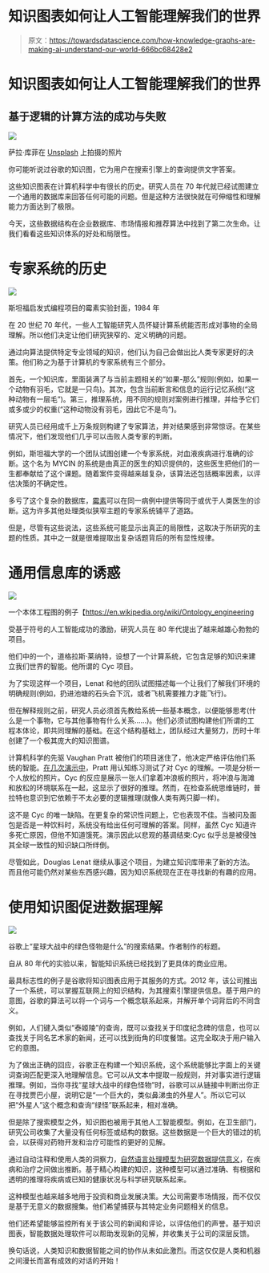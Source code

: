 # 知识图表如何让人工智能理解我们的世界

> 原文：<https://towardsdatascience.com/how-knowledge-graphs-are-making-ai-understand-our-world-666bc68428e2>

# 知识图表如何让人工智能理解我们的世界

## 基于逻辑的计算方法的成功与失败

![](img/d28ca4d44c17cba9a631561032cfe1d9.png)

萨拉·库菲在 [Unsplash](https://unsplash.com/s/photos/word-structure?utm_source=unsplash&utm_medium=referral&utm_content=creditCopyText) 上拍摄的照片

你可能听说过谷歌的知识图，它为用户在搜索引擎上的查询提供文字答案。

这些知识图表在计算机科学中有很长的历史。研究人员在 70 年代就已经试图建立一个通用的数据库来回答任何可能的问题。但是这种方法很快就在可伸缩性和理解能力方面达到了极限。

今天，这些数据结构在企业数据库、市场情报和推荐算法中找到了第二次生命。让我们看看这些知识体系的好处和局限性。

# 专家系统的历史

![](img/632410afa3c96033a8032aed18f3fb28.png)

斯坦福启发式编程项目的霉素实验封面，1984 年

在 20 世纪 70 年代，一些人工智能研究人员怀疑计算系统能否形成对事物的全局理解。所以他们决定让他们研究狭窄的、定义明确的问题。

通过向算法提供特定专业领域的知识，他们认为自己会做出比人类专家更好的决策。他们称之为基于计算机的专家系统有三个部分。

首先，一个知识库，里面装满了与当前主题相关的“如果-那么”规则(例如，如果一个动物有羽毛，它就是一只鸟)。其次，包含当前断言和信息的运行记忆系统(“这种动物有一层毛”)。第三，推理系统，用不同的规则对案例进行推理，并给予它们或多或少的权重(“这种动物没有羽毛，因此它不是鸟”)。

研究人员已经用成千上万条规则构建了专家算法，并对结果感到非常惊讶。在某些情况下，他们发现他们几乎可以击败人类专家的判断。

例如，斯坦福大学的一个团队试图创建一个专家系统，对血液疾病进行准确的诊断。这个名为 MYCIN 的系统是由真正的医生的知识提供的，这些医生把他们的一生都奉献给了这个课题。随着案件变得越来越复杂，该算法还包括概率因素，以评估决策的不确定性。

多亏了这个复杂的数据库，[霉素](https://en.wikipedia.org/wiki/Mycin#:~:text=MYCIN%20was%20an%20early%20backward,antibiotics%20themselves%2C%20as%20many%20antibiotics)可以在同一病例中提供等同于或优于人类医生的诊断。这为许多其他处理类似狭窄主题的专家系统铺平了道路。

但是，尽管有这些说法，这些系统可能显示出真正的局限性，这取决于所研究的主题的性质。其中之一就是很难提取出复杂话题背后的所有显性规律。

# 通用信息库的诱惑

![](img/04dd316c4708b8df4e850d12ed91b64e.png)

一个本体工程图的例子【https://en.wikipedia.org/wiki/Ontology_engineering 

受基于符号的人工智能成功的激励，研究人员在 80 年代提出了越来越雄心勃勃的项目。

他们中的一个，道格拉斯·莱纳特，设想了一个计算系统，它包含足够的知识来建立我们世界的智能。他所谓的 Cyc 项目。

为了实现这样一个项目，Lenat 和他的团队试图描述每一个让我们了解我们环境的明确规则(例如，扔进池塘的石头会下沉，或者飞机需要推力才能飞行)。

但在解释规则之前，研究人员必须首先教给系统一些基本概念，以便能够思考(什么是一个事物，它与其他事物有什么关系……)。他们必须试图构建他们所谓的工程本体论，即共同理解的基础。在这个结构基础上，团队经过大量努力，历时十年创建了一个极其庞大的知识图谱。

计算机科学的先驱 Vaughan Pratt 被他们的项目迷住了，他决定严格评估他们系统的智能。[在几次演示中](http://boole.stanford.edu/cyc.html)，Pratt 用认知练习测试了对 Cyc 的理解。一项是分析一个人放松的照片。Cyc 的反应是展示一张人们拿着冲浪板的照片，将冲浪与海滩和放松的环境联系在一起，这显示了很好的推理。然而，在检查系统思维链时，普拉特也意识到它依赖于不太必要的逻辑推理(就像人类有两只脚一样)。

这不是 Cyc 的唯一缺陷。在更复杂的常识性问题上，它也表现不佳。当被问及面包是否是一种饮料时，系统没有给出任何可理解的答案。同样，虽然 Cyc 知道许多死亡原因，但他不知道饿死。演示因此以悲观的基调结束:Cyc 似乎总是被侵蚀其全球一致性的知识缺口所绊倒。

尽管如此，Douglas Lenat 继续从事这个项目，为建立知识库带来了新的方法。而且他可能仍然对某些东西感兴趣，因为知识系统现在正在寻找新的有趣的应用。

# 使用知识图促进数据理解

![](img/6a5b712515dc510b734b4c6d69966423.png)

谷歌上“星球大战中的绿色怪物是什么”的搜索结果。作者制作的标题。

自从 80 年代的实验以来，智能知识系统已经找到了更具体的商业应用。

最具标志性的例子是谷歌将知识图表应用于其服务的方式。2012 年，该公司推出了一个系统，可以掌握互联网上的知识结构，为其搜索引擎提供信息。基于用户的意图，谷歌的算法可以将一个词与一个概念联系起来，并解开单个词背后的不同含义。

例如，人们键入类似“泰姬陵”的查询，既可以查找关于印度纪念碑的信息，也可以查找关于同名艺术家的新闻，还可以找到街角的印度餐馆。这完全取决于用户输入它的意图。

为了做出正确的回应，谷歌正在构建一个知识系统，这个系统能够比字面上的关键词查询匹配更深入地理解信息。它可以从文本中提取一般规则，并对事实进行逻辑推理。例如，当你寻找“星球大战中的绿色怪物”时，谷歌可以从链接中判断出你正在寻找贾巴小屋，说明它是“一个巨大的，类似鼻涕虫的外星人”。所以它可以把“外星人”这个概念和查询“绿怪”联系起来，相对准确。

但是除了搜索模型之外，知识图也被用于其他人工智能模型。例如，在卫生部门，研究公司收集了大量没有任何标签或结构的数据。这些数据是一个巨大的错过的机会，以获得对药物开发和治疗可能性的更好的见解。

通过自动注释和使用人类的洞察力，[自然语言处理模型为研究数据提供意义](https://www.ontotext.com/blog/knowledge-graphs-and-healthcare/)，在疾病和治疗之间做出推断。基于精心构建的知识，这种模型可以通过准确、有根据和透明的推理将疾病或已知的健康状况与科学研究联系起来。

这种模型也越来越多地用于投资和商业发展决策。大公司需要市场情报，而不仅仅是基于无意义的数据搜集。他们希望捕获与其特定业务问题相关的信息。

他们还希望能够监控所有关于该公司的新闻和评论，以评估他们的声誉。基于知识图表，智能数据处理软件可以帮助发现新的见解，并收集关于公司的深层反馈。

换句话说，人类知识和数据智能之间的协作从未如此激烈。而这仅仅是人类和机器之间漫长而富有成效的对话的开始！